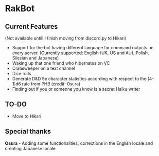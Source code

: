 # RakBot

## Current Features
(Not available untill I finish moving from discord.py to Hikari)
- Support for the bot having different language for command outputs on every server. (Currently supported: English (UK, US and AU), Polish, Silesian and Japanese)
- Waking up that one friend who hibernates on VC
- Crabsweeper on a text channel
- Dice rolls
- Generate D&D 5e character statistics according with respect to the (4-1)d6 rule from PHB (credit: Osura)
- Finding out if you or someone you know is a secret Haiku writer

## TO-DO
- Move to Hikari

## Special thanks
**Osura** - Adding some functionalities, corrections in the English locale and creating Japanese locale

